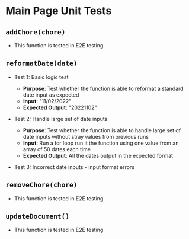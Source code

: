 # Main Page Unit Tests

## `addChore(chore)`
- This function is tested in E2E testing

## `reformatDate(date)`

- Test 1: Basic logic test
  - **Purpose**: Test whether the function is able to reformat a standard date input as expected
  - **Input**: "11/02/2022"
  - **Expected Output**: "20221102"

- Test 2: Handle large set of date inputs
  - **Purpose**: Test whether the function is able to handle large set of date inputs without stray values from previous runs
  - **Input**: Run a for loop run it the function using one value from an array of 50 dates each time
  - **Expected Output**: All the dates output in the expected format

- Test 3: Incorrect date inputs - input format errors

## `removeChore(chore)`
- This function is tested in E2E testing

## `updateDocument()`
- This function is tested in E2E testing